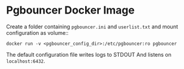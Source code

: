 # Pgbouncer Docker Image

Create a folder containing ```pgbouncer.ini``` and ```userlist.txt``` and mount configuration as volume::

    docker run -v <pgbouncer_config_dir>:/etc/pgbouncer:ro pgbouncer

The default configuration file writes logs to STDOUT
And listens on ``localhost:6432``.
